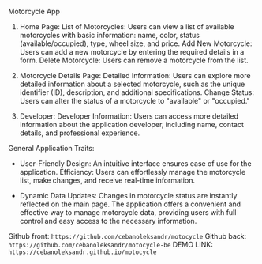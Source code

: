Motorcycle App

1. Home Page:
List of Motorcycles: Users can view a list of available motorcycles with basic information: name, color, status (available/occupied), type, wheel size, and price.
Add New Motorcycle: Users can add a new motorcycle by entering the required details in a form.
Delete Motorcycle: Users can remove a motorcycle from the list.

2. Motorcycle Details Page:
Detailed Information: Users can explore more detailed information about a selected motorcycle, such as the unique identifier (ID), description, and additional specifications.
Change Status: Users can alter the status of a motorcycle to "available" or "occupied."

3. Developer:
Developer Information: Users can access more detailed information about the application developer, including name, contact details, and professional experience.

General Application Traits:

 - User-Friendly Design: An intuitive interface ensures ease of use for the application.
Efficiency: Users can effortlessly manage the motorcycle list, make changes, and receive real-time information.

 - Dynamic Data Updates: Changes in motorcycle status are instantly reflected on the main page.
The application offers a convenient and effective way to manage motorcycle data, providing users with full control and easy access to the necessary information.

Github front: `https://github.com/cebanoleksandr/motocycle`
Github back: `https://github.com/cebanoleksandr/motocycle-be`
DEMO LINK: `https://cebanoleksandr.github.io/motocycle`